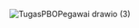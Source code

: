 ![TugasPBOPegawai drawio (3)](https://github.com/user-attachments/assets/9b41de15-2983-4e31-aac2-8decf983ef20)

